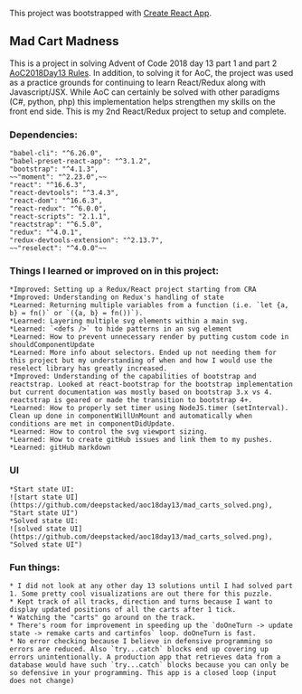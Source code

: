 This project was bootstrapped with [Create React App](https://github.com/facebook/create-react-app).

## Mad Cart Madness

This is a project in solving Advent of Code 2018 day 13 part 1 and part 2 [AoC2018Day13 Rules](https://adventofcode.com/2018/day/13). In addition, to solving it for AoC, the project was used as a practice grounds for continuing to learn React/Redux along with Javascript/JSX. While AoC can certainly be solved with other paradigms (C#, python, php) this implementation helps strengthen my skills on the front end side. This is my 2nd React/Redux project to setup and complete.

### Dependencies:

    "babel-cli": "^6.26.0",
    "babel-preset-react-app": "^3.1.2",
    "bootstrap": "^4.1.3",
    ~~"moment": "^2.23.0",~~
    "react": "^16.6.3",
    "react-devtools": "^3.4.3",
    "react-dom": "^16.6.3",
    "react-redux": "^6.0.0",
    "react-scripts": "2.1.1",
    "reactstrap": "^6.5.0",
    "redux": "^4.0.1",
    "redux-devtools-extension": "^2.13.7",
    ~~"reselect": "^4.0.0"~~

### Things I learned or improved on in this project:

    *Improved: Setting up a Redux/React project starting from CRA
    *Improved: Understanding on Redux's handling of state
    *Learned: Returning multiple variables from a function (i.e. `let {a, b} = fn()` or `({a, b} = fn())`). 
    *Learned: Layering multiple svg elements within a main svg. 
    *Learned: `<defs />` to hide patterns in an svg element
    *Learned: How to prevent unnecessary render by putting custom code in shouldComponentUpdate
    *Learned: More info about selectors. Ended up not needing them for this project but my understanding of when and how I would use the reselect library has greatly increased.
    *Improved: Understanding of the capabilities of bootstrap and reactstrap. Looked at react-bootstrap for the bootstrap implementation but current documentation was mostly based on bootstrap 3.x vs 4. reactstrap is geared or made the transition to bootstrap 4+.
    *Learned: How to properly set timer using NodeJS.timer (setInterval). Clean up done in componentWillUnMount and automatically when conditions are met in componentDidUpdate.
    *Learned: How to control the svg viewport sizing.
    *Learned: How to create gitHub issues and link them to my pushes.
    *Learned: gitHub markdown

### UI
    *Start state UI:
    ![start state UI](https://github.com/deepstacked/aoc18day13/mad_carts_solved.png), "Start state UI")
    *Solved state UI:
    ![solved state UI](https://github.com/deepstacked/aoc18day13/mad_carts_solved.png), "Solved state UI")


### Fun things:

    * I did not look at any other day 13 solutions until I had solved part 1. Some pretty cool visualizations are out there for this puzzle.
    * Kept track of all tracks, direction and turns because I want to display updated positions of all the carts after 1 tick.
    * Watching the "carts" go around on the track.
    * There's room for improvement in speeding up the `doOneTurn -> update state -> remake carts and cartinfos` loop. doOneTurn is fast.
    * No error checking because I believe in defensive programming so errors are reduced. Also `try...catch` blocks end up covering up errors unintentionally. A production app that retrieves data from a database would have such `try...catch` blocks because you can only be so defensive in your programming. This app is a closed loop (input does not change)


